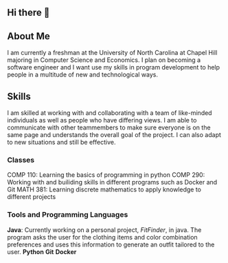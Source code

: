 ## Hi there 👋

## About Me
I am currently a freshman at the University of North Carolina at Chapel Hill majoring in Computer Science and Economics. I plan on becoming a software engineer and I want use my skills in program development to help people in a multitude of new and technological ways. 

## Skills
I am skilled at working with and collaborating with a team of like-minded individuals as well as people who have differing views. I am able to communicate with other teammembers to make sure everyone is on the same page and understands the overall goal of the project. I can also adapt to new situations and still be effective.

### Classes
COMP 110: Learning the basics of programming in python
COMP 290: Working with and builiding skills in different programs such as Docker and Git 
MATH 381: Learning discrete mathematics to apply knowledge to different projects 

### Tools and Programming Languages
**Java**: Currently working on a personal project, _FitFinder_, in java. The program asks the user for the clothing items and color combination preferences and uses this information to generate an outfit tailored to the user.
**Python**
**Git**
**Docker** 
